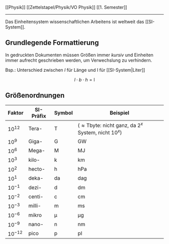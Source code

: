[[Physik]] [[Zettelstapel/Physik/VO Physik]] [[1. Semester]]

---

Das Einheitensystem wissenschaftlichen Arbeitens ist weltweit das [[SI-System]].

## Grundlegende Formattierung

In gedruckten Dokumenten müssen Größen immer *kursiv* und Einheiten immer aufrecht geschrieben werden, um Verwechslung zu verhindern.

Bsp.: Unterschied zwischen $l$ für Länge und $\mathrm{l}$ für [[SI-System|Liter]]

$$
l\cdot b\cdot h=\mathrm{l}
$$

## Größenordnungen

| Faktor     | SI-Präfix | Symbol         | Beispiel                                                                     |
| ---------- | --------- | -------------- | ---------------------------------------------------------------------------- |
| $10^{12}$  | Tera-     | $\mathrm{T}$   | ($\approx\mathrm{Tbyte}$: nicht ganz, da $2^x$ System, nicht $10^x$) |
| $10^{9}$   | Giga-     | $\mathrm{G}$   | $\mathrm{GW}$                                                                |
| $10^{6}$   | Mega-     | $\mathrm{M}$   | $\mathrm{MJ}$                                                                |
| $10^{3}$   | kilo-     | $\mathrm{k}$   | $\mathrm{km}$                                                                |
| $10^{2}$   | hecto-    | $\mathrm{h}$   | $\mathrm{hPa}$                                                               |
| $10^{1}$   | deka-     | $\mathrm{da}$  | $\mathrm{dag}$                                                               |
| $10^{-1}$  | dezi-     | $\mathrm{d}$   | $\mathrm{dm}$                                                                |
| $10^{-2}$  | centi-    | $\mathrm{c}$   | $\mathrm{cm}$                                                                |
| $10^{-3}$  | milli-    | $\mathrm{m}$   | $\mathrm{ms}$                                                                |
| $10^{-6}$  | mikro     | $\mathrm{\mu}$ | $\mathrm{\mu g}$                                                             |
| $10^{-9}$  | nano-     | $\mathrm{n}$   | $\mathrm{nm}$                                                                |
| $10^{-12}$ | pico      | $\mathrm{p}$   | $\mathrm{pl}$                                                                |


